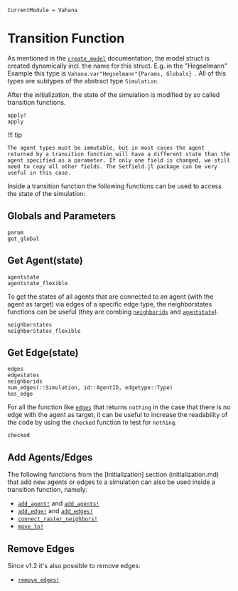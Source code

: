 ```@meta
CurrentModule = Vahana
```

# Transition Function

As mentioned in the [`create_model`](@ref) documentation, the model
struct is created dynamically incl. the name for this
struct. E.g. in the "Hegselmann" Example this type is
`Vahana.var"Hegselmann"{Params, Globals} `. All of this types are
subtypes of the abstract type `Simulation`.

After the initialization, the state of the simulation is modified by
so called transition functions. 

```@docs
apply!
apply
```


!!! tip 

	The agent types must be immutable, but in most cases the agent
	returned by a transition function will have a different state than the
	agent specified as a parameter. If only one field is changed, we still
	need to copy all other fields. The Setfield.jl package can be very
	useful in this case.


Inside a transition function the following functions can be used to access the state of the simulation:

## Globals and Parameters
```@docs
param
get_global
```

## Get Agent(state)

```@docs
agentstate
agentstate_flexible
```

To get the states of all agents that are connected to an agent (with
the agent as target) via edges of a specific edge type, the
neighborstates functions can be useful (they are combing
[`neighborids`](@ref) and [`agentstate`](@ref)).

```@docs
neighborstates
neighborstates_flexible
```

## Get Edge(state)

```@docs
edges
edgestates
neighborids
num_edges(::Simulation, id::AgentID, edgetype::Type) 
has_edge
```

For all the function like [`edges`](@ref) that returns `nothing` in
the case that there is no edge with the agent as target, it can be
useful to increase the readability of the code by using the `checked`
function to test for `nothing`.

```@docs
checked
```

## Add Agents/Edges

The following functions from the [Initialization] section
(initialization.md) that add new agents or edges to a simulation can
also be used inside a transition function, namely:

* [`add_agent!`](@ref) and [`add_agents!`](@ref)
* [`add_edge!`](@ref) and [`add_edges!`](@ref)
* [`connect_raster_neighbors!`](@ref)
* [`move_to!`](@ref)

## Remove Edges

Since v1.2 it's also possible to remove edges:

* [`remove_edges!`](@ref)


